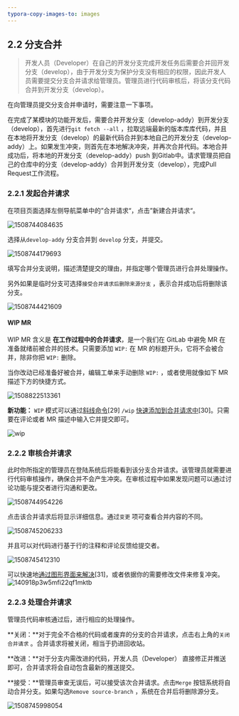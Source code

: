 ```yaml
---
typora-copy-images-to: images
---
```


## 2.2 分支合并

>开发人员（Developer）在自己的开发分支完成开发任务后需要合并回开发分支（develop），由于开发分支为保护分支没有相应的权限，因此开发人员需要提交分支合并请求给管理员。管理员进行代码审核后，将该分支代码合并到开发分支（develop）。

在向管理员提交分支合并申请时，需要注意一下事项。

在完成了某模块的功能开发后，需要合并开发分支（develop-addy）到开发分支（develop），首先进行`git fetch --all` ，拉取远端最新的版本库库代码，并且在本地将开发分支（develop）的最新代码合并到本地自己的开发分支（develop-addy）上。如果发生冲突，则首先在本地解决冲突，并再次合并代码。本地合并成功后，将本地的开发分支（develop-addy）push 到Gitlab中。请求管理员把自己的仓库中的分支（develop-addy）合并到开发分支（develop），完成Pull Request工作流程。



### 2.2.1 发起合并请求

在项目页面选择左侧导航菜单中的”合并请求“，点击”新建合并请求“。

![1508744084635](images/1508744084635.png)



选择从`develop-addy` 分支合并到 `develop` 分支，并提交。

![1508744179693](images/1508744179693.png)



填写合并分支说明，描述清楚提交的理由，并指定哪个管理员进行合并处理操作。

另外如果是临时分支可选择`接受合并请求后删除来源分支` ，表示合并成功后将删除该分支。

![1508744421609](images/1508744421609.png)



#### WIP MR

WIP MR 含义是 **在工作过程中的合并请求**，是一个我们在 GitLab 中避免 MR 在准备就绪前被合并的技术。只需要添加 `WIP:` 在 MR 的标题开头，它将不会被合并，除非你把 `WIP:` 删除。

当你改动已经准备好被合并，编辑工单来手动删除 `WIP:` ，或者使用就像如下 MR 描述下方的快捷方式。

![1508822513361](images/1508822513361.png)

**新功能：** `WIP` 模式可以通过[斜线命令](https://docs.gitlab.com/ce/user/project/slash_commands.html)[29] `/wip` [快速添加到合并请求中](https://about.gitlab.com/2016/10/22/gitlab-8-13-released/#wip-slash-command)[30]。只需要在评论或者 MR 描述中输入它并提交即可。

![wip](images/wip.gif)





### 2.2.2 审核合并请求 

此时你所指定的管理员在登陆系统后将能看到该分支合并请求。该管理员就需要进行代码审核操作，确保合并不会产生冲突。在审核过程中如果发现问题可以通过讨论功能与提交者进行沟通和更改。

![1508744954226](images/1508744954226.png)



点击该合并请求后将显示详细信息。通过`变更` 项可查看合并内容的不同。

![1508745206233](images/1508745206233.png)



并且可以对代码进行基于行的注释和评论反馈给提交者。

![1508745412310](images/1508745412310.png)



可以快速地[通过图形界面来解决](https://about.gitlab.com/2016/08/22/gitlab-8-11-released/#merge-conflict-resolution)[31]，或者依据你的需要修改文件来修复冲突。![140918p3w5mfi22qf1mktb](images/140918p3w5mfi22qf1mktb.gif)



### 2.2.3 处理合并请求

管理员代码审核通过后，进行相应的处理操作。

**关闭：**对于完全不合格的代码或者废弃的分支的合并请求，点击右上角的`关闭合并请求` 。合并请求将被关闭，相当于扔进回收站。

**改进：**对于分支内需改进的代码，开发人员（Developer） 直接修正并推送即可，合并请求将会自动包含最新的推送提交。

**接受：**管理员审查无误后，可以接受该次合并请求。点击`Merge` 按钮系统将自动合并分支。如果勾选`Remove source-branch` ，系统在合并后将删除源分支。



![1508745998054](images/1508745998054.png)